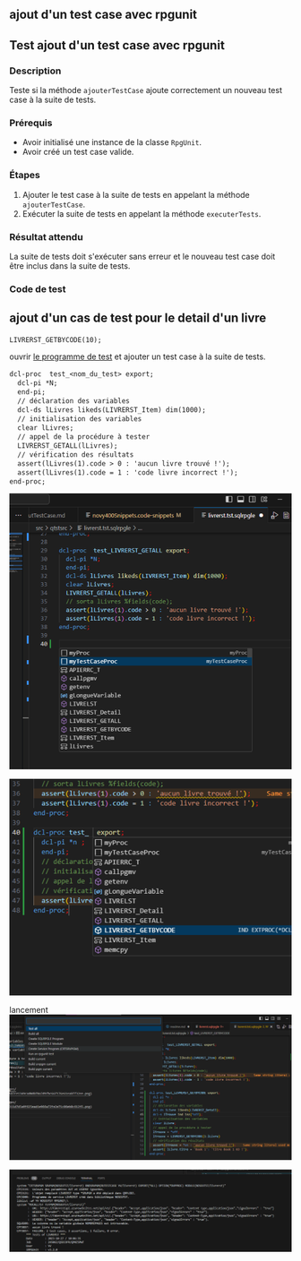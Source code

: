 ## ajout d'un test case avec rpgunit
## Test ajout d'un test case avec rpgunit

### Description
Teste si la méthode `ajouterTestCase` ajoute correctement un nouveau test case à la suite de tests.

### Prérequis
- Avoir initialisé une instance de la classe `RpgUnit`.
- Avoir créé un test case valide.

### Étapes
1. Ajouter le test case à la suite de tests en appelant la méthode `ajouterTestCase`.
2. Exécuter la suite de tests en appelant la méthode `executerTests`.

### Résultat attendu
La suite de tests doit s'exécuter sans erreur et le nouveau test case doit être inclus dans la suite de tests.

### Code de test


## ajout d'un cas de test pour le detail d'un livre
```rpgle
LIVRERST_GETBYCODE(10);
```
ouvrir [le programme de test](../../src/qtstsrc/livrerst.tst.sqlrpgle) et ajouter un test case à la suite de tests.

```rpgle
dcl-proc  test_<nom_du_test> export;
  dcl-pi *N; 
  end-pi;
  // déclaration des variables  
  dcl-ds lLivres likeds(LIVRERST_Item) dim(1000);
  // initialisation des variables  
  clear lLivres;
  // appel de la procédure à tester  
  LIVRERST_GETALL(lLivres);
  // vérification des résultats  
  assert(lLivres(1).code > 0 : 'aucun livre trouvé !');
  assert(lLivres(1).code = 1 : 'code livre incorrect !');
end-proc;
```
![picture 0](../../images/07fdd4e72f68bb2454bc56587ce1349cad0d8f0a7d9fbc66f176e61ea8ff32ee.png)  

![picture 1](../../images/a8673c03246d73d08b5b17311d7d5a9f625ead1e966a72fe2e71c06eb0c61245.png)  

lancement 
![picture 2](../../images/d8622131196eb6461d6dbf28601bd072b9cf0ee60dfe9e0184a84a890f62ec09.png)  

![picture 3](../../images/b8306da07f5c3a9d6454763e800a6f6c44fd51022529bcdacb9ace81c8afa474.png)  
